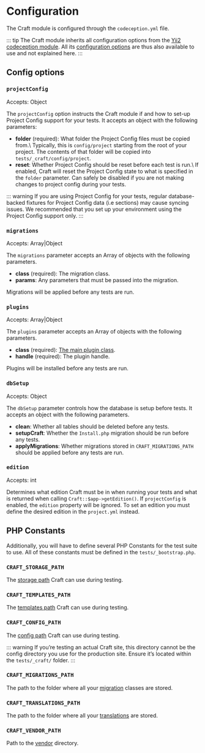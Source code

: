 # Configuration

The Craft module is configured through the `codeception.yml` file.

::: tip
The Craft module inherits all configuration options from the [Yii2 codeception module](https://codeception.com/for/yii). All its [configuration options](https://codeception.com/docs/modules/Yii2) are thus also available to use and not explained here.
:::

## Config options
### `projectConfig`

Accepts: Object

The `projectConfig` option instructs the Craft module if and how to set-up Project Config support for your tests. It accepts an object with the following parameters:

- **folder** (required): What folder the Project Config files must be copied from.\ Typically, this is `config/project` starting from the root of your project. The contents of that folder will be copied into `tests/_craft/config/project`.
- **reset**: Whether Project Config should be reset before each test is run.\ If enabled, Craft will reset the Project Config state to what is specified in the `folder` parameter. Can safely be disabled if you are not making changes to project config during your tests.

::: warning
If you are using Project Config for your tests, regular database-backed fixtures for Project Config data (i.e sections) may cause syncing issues. We recommended that you set up your environment using the Project Config support only.
:::

### `migrations`

Accepts: Array|Object

The `migrations` parameter accepts an Array of objects with the following parameters.

- **class** (required): The migration class.
- **params**: Any parameters that must be passed into the migration.

Migrations will be applied before any tests are run.

### `plugins`

Accepts: Array|Object

The `plugins` parameter accepts an Array of objects with the following parameters.

- **class** (required): [The main plugin class](../../extend/plugin-guide.md#the-plugin-class).
- **handle** (required): The plugin handle.

Plugins will be installed before any tests are run.

### `dbSetup`

Accepts: Object

The `dbSetup` parameter controls how the database is setup before tests. It accepts an object with the following parameters.

- **clean**: Whether all tables should be deleted before any tests.
- **setupCraft**: Whether the `Install.php` migration should be run before any tests.
- **applyMigrations**: Whether migrations stored in `CRAFT_MIGRATIONS_PATH` should be applied before any tests are run.

### `edition`
Accepts: int

Determines what edition Craft must be in when running your tests and what is returned when calling `Craft::$app->getEdition()`. If `projectConfig` is enabled, the `edition` property will be ignored. To set an edition you must define the desired edition in the `project.yml` instead.

## PHP Constants
Additionally, you will have to define several PHP Constants for the test suite to use. All of these constants must be defined in the `tests/_bootstrap.php`.

### `CRAFT_STORAGE_PATH`
The [storage path](../../directory-structure.md#storage) Craft can use during testing.

### `CRAFT_TEMPLATES_PATH`
The [templates path](../../directory-structure.md#templates) Craft can use during testing.

### `CRAFT_CONFIG_PATH`
The [config path](../../directory-structure.md#config) Craft can use during testing.

::: warning
If you’re testing an actual Craft site, this directory cannot be the config directory you use for the production site. Ensure it’s located within the `tests/_craft/` folder.
:::

### `CRAFT_MIGRATIONS_PATH`
The path to the folder where all your [migration](../../extend/migrations.md) classes are stored.

### `CRAFT_TRANSLATIONS_PATH`
The path to the folder where all your [translations](../../sites.md#static-message-translations) are stored.

### `CRAFT_VENDOR_PATH`
Path to the [vendor](../../directory-structure.md#vendor) directory.

